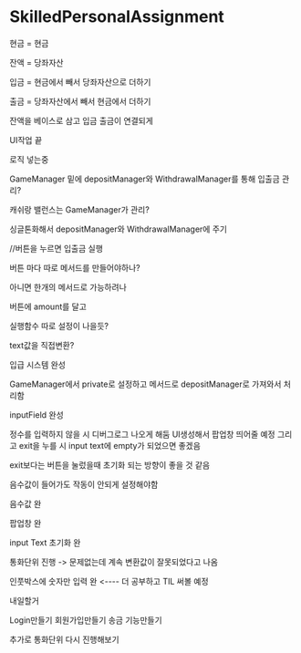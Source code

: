# SkilledPersonalAssignment

현금 = 현금

잔액 = 당좌자산

입금 = 현금에서 빼서 당좌자산으로 더하기

출금 = 당좌자산에서 빼서 현금에서 더하기


잔액을 베이스로 삼고 입금 출금이 연결되게

UI작업 끝

로직 넣는중

GameManager 밑에 depositManager와 WithdrawalManager를 통해 입출금 관리?

캐쉬랑 밸런스는 GameManager가 관리?

싱글톤화해서 depositManager와 WithdrawalManager에 주기

//버튼을 누르면 입출금 실행

버튼 마다 따로 메서드를 만들어야하나?

아니면 한개의 메서드로 가능하려나

버튼에 amount를 달고 

실행함수 따로 설정이 나을듯?

text값을 직접변환? 

입급 시스템 완성

GameManager에서 private로 설정하고 메서드로 depositManager로 가져와서 처리함

inputField 완성

정수를 입력하지 않을 시 디버그로그 나오게 해둠 UI생성해서 팝업창 띄어줄 예정 그리고 exit을 누를 시 input text에 empty가 되었으면 좋겠음

exit보다는 버튼을 눌렀을때 초기화 되는 방향이 좋을 것 같음

음수값이 들어가도 작동이 안되게 설정해야함 

음수값 완

팝업창 완

input Text 초기화 완

통화단위 진행 -> 문제없는데 계속 변환값이 잘못되었다고 나옴

인풋박스에 숫자만 입력 완 <---- 더 공부하고 TIL 써볼 예정

내일할거

Login만들기
회원가입만들기
송금 기능만들기

추가로 통화단위 다시 진행해보기


